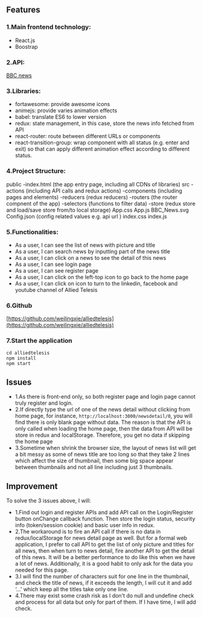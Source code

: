 ## Features
### 1.Main frontend technology:
* React.js
* Boostrap

### 2.API:
[BBC news](https://newsapi.org/s/bbc-news-api)

### 3.Libraries:
* fortawesome: provide awesome icons
* animejs: provide varies animation effects
* babel: translate ES6 to lower version
* redux: state management, in this case, store the news info fetched from API
* react-router: route between different URLs or components
* react-transition-group: wrap component with all status (e.g. enter and exit) so that can apply different animation effect according to different status.

### 4.Project Structure:
public
-index.html (the app entry page, including all CDNs of libraries)
src
-actions (including API calls and redux actions)
-components (including pages and elements)
-reducers (redux reducers)
-routers (the router compnent of the app)
-selectors (functions to filter data)
-store (redux store and load/save store from/to local storage)
App.css
App.js
BBC_News.svg
Config.json (config related values e.g. api url )
index.css
index.js


### 5.Functionalities:
* As a user, I can see the list of news with picture and title
* As a user, I can search news by inputting part of the news title
* As a user, I can click on a news to see the detail of this news
* As a user, I can see login page
* As a user, I can see register page
* As a user, I can click on the left-top icon to go back to the home page
* As a user, I can click on icon to turn to the linkedin, facebook and youtube channel of Allied Telesis

### 6.Github 
[https://github.com/weilingxie/alliedtelesis](https://github.com/weilingxie/alliedtelesis)

### 7.Start the application
```
cd alliedtelesis
npm install
npm start
```


## Issues
- 1.As there is front-end only, so both register page and login page cannot truly register and login.
- 2.If directly type the url of one of the news detail without clicking from home page, for instance, `http://localhost:3000/newsdetail/0`, you will find there is only blank page without data. The reason is that the API is only called when loading the home page, then the data from API will be store in redux and localStorage. Therefore, you get no data if skipping the home page
- 3.Sometime when shrink the browser size, the layout of news list will get a bit messy as some of news title are too long so that they take 2 lines which affect the size of thumbnail, then some big space appear between thumbnails and not all line including just 3 thumbnails.


## Improvement
To solve the 3 issues above, I will:
- 1.Find out login and register APIs and add API call on the Login/Register button onChange callback function. Then store the login status, security info (token/session cookie) and basic user info in redux.
- 2.The workaround is to fire an API call if there is no data in redux/localStorage for news detail page as well. But for a formal web application, I prefer to call API to get the list of only picture and titles for all news, then when turn to news detail, fire another API to get the detail of this news. It will be a better performance to do like this when we have a lot of news. Additionally, it is a good habit to only ask for the data you needed for this page.
- 3.I will find the number of characters suit for one line in the thumbnail, and check the title of news, if it exceeds the length, I will cut it and add ‘…’ which keep all the titles take only one line.
- 4.There may exist some crash risk as I don't do null and undefine check and process for all data but only for part of them. If I have time, I will add check.
